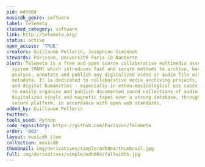 ```yaml
---
pid: mdh064
musicdh_genre: software
label: Telemeta
claimed_category: software
link: http://telemeta.org/
status: active
open_access: 'TRUE'
creators: Guillaume Pellerin, Joséphine Simonnot
stewards: Parisson, Université Paris 10 Nanterre
blurb: Telemeta is a free and open source collaborative multimedia asset management
  system (MAM) which introduces fast and secure methods to archive, backup, transcode,
  analyse, annotate and publish any digitalized video or audio file with extensive
  metadata. It is dedicated to collaborative media archiving projects, research laboratories
  and digital humanities - especially in ethno-musicological use cases - who need
  to easily organize and publish documented sound collections of audio files, CDs,
  digitalized vinyls and magnetic tapes over a strong database, through a smart and
  secure platform, in accordance with open web standards.
added_by: Guillaume Pellerin
twitter: 
tools_used: Python
code_repository: https://github.com/Parisson/Telemeta
order: '063'
layout: musicdh_item
collection: musicdh
thumbnail: img/derivatives/simple/mdh064/thumbnail.jpg
full: img/derivatives/simple/mdh064/fullwidth.jpg
---
```

